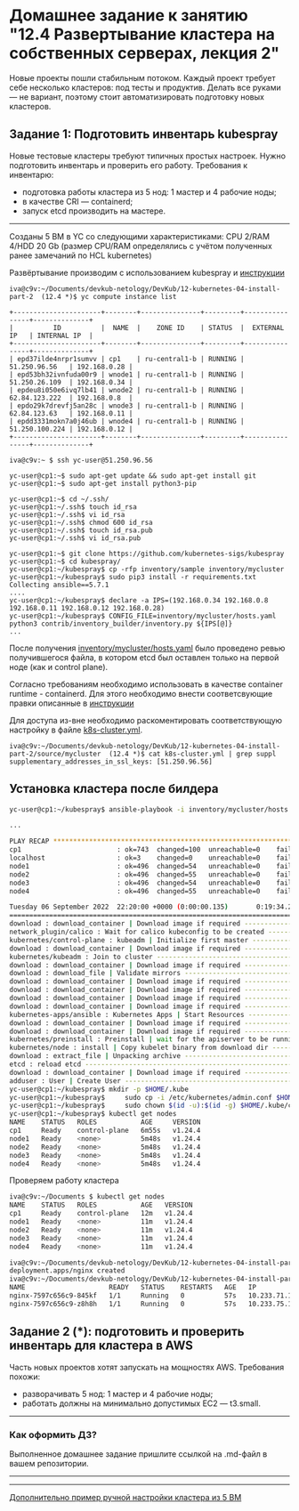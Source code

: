 # Домашнее задание к занятию "12.4 Развертывание кластера на собственных серверах, лекция 2"
Новые проекты пошли стабильным потоком. Каждый проект требует себе несколько кластеров: под тесты и продуктив. Делать все руками — не вариант, поэтому стоит автоматизировать подготовку новых кластеров.

## Задание 1: Подготовить инвентарь kubespray
Новые тестовые кластеры требуют типичных простых настроек. Нужно подготовить инвентарь и проверить его работу. Требования к инвентарю:
* подготовка работы кластера из 5 нод: 1 мастер и 4 рабочие ноды;
* в качестве CRI — containerd;
* запуск etcd производить на мастере.


----

Созданы 5 ВМ в YC со следующими характеристиками: CPU 2/RAM 4/HDD 20 Gb (размер CPU/RAM определялись с учётом полученных ранее замечаний по HCL kubernetes)

Развёртывание производим с использованием kubespray и [инструкции](https://github.com/aak74/kubernetes-for-beginners/blob/master/15-install/30-kubespray/README.md)

```
iva@c9v:~/Documents/devkub-netology/DevKub/12-kubernetes-04-install-part-2  (12.4 *)$ yc compute instance list

+----------------------+--------+---------------+---------+----------------+--------------+
|          ID          |  NAME  |    ZONE ID    | STATUS  |  EXTERNAL IP   | INTERNAL IP  |
+----------------------+--------+---------------+---------+----------------+--------------+
| epd37ilde4nrpr1sumvv | cp1    | ru-central1-b | RUNNING | 51.250.96.56   | 192.168.0.28 |
| epd53bh32ivnfuda00r9 | wnode1 | ru-central1-b | RUNNING | 51.250.26.109  | 192.168.0.34 |
| epdeu8i050e6ivq7lb41 | wnode2 | ru-central1-b | RUNNING | 62.84.123.222  | 192.168.0.8  |
| epdo29k7drevfj5an28c | wnode3 | ru-central1-b | RUNNING | 62.84.123.63   | 192.168.0.11 |
| epdd3331mokn7a0j46ub | wnode4 | ru-central1-b | RUNNING | 51.250.100.224 | 192.168.0.12 |
+----------------------+--------+---------------+---------+----------------+--------------+

iva@c9v:~ $ ssh yc-user@51.250.96.56

yc-user@cp1:~$ sudo apt-get update && sudo apt-get install git
yc-user@cp1:~$ sudo apt-get install python3-pip

yc-user@cp1:~$ cd ~/.ssh/
yc-user@cp1:~/.ssh$ touch id_rsa
yc-user@cp1:~/.ssh$ vi id_rsa
yc-user@cp1:~/.ssh$ chmod 600 id_rsa
yc-user@cp1:~/.ssh$ touch id_rsa.pub
yc-user@cp1:~/.ssh$ vi id_rsa.pub

yc-user@cp1:~$ git clone https://github.com/kubernetes-sigs/kubespray
yc-user@cp1:~$ cd kubespray/
yc-user@cp1:~/kubespray$ cp -rfp inventory/sample inventory/mycluster
yc-user@cp1:~/kubespray$ sudo pip3 install -r requirements.txt
Collecting ansible==5.7.1
....
yc-user@cp1:~/kubespray$ declare -a IPS=(192.168.0.34 192.168.0.8 192.168.0.11 192.168.0.12 192.168.0.28)
yc-user@cp1:~/kubespray$ CONFIG_FILE=inventory/mycluster/hosts.yaml python3 contrib/inventory_builder/inventory.py ${IPS[@]}
...

```

После получения [inventory/mycluster/hosts.yaml](./source/mycluster/hosts.yaml) было проведено ревью получившегося файла, в котором etcd был оставлен только на первой ноде (как и control plane).

Согласно требованиям необходимо использовать в качестве container runtime - containerd. Для этого необходимо внести соответсвующие правки описанные в [инструкции](https://github.com/kubernetes-sigs/kubespray/blob/master/docs/containerd.md)

Для доступа из-вне необходимо раскоментировать соответствующую настройку в файле [k8s-cluster.yml](./source/mycluster/k8s-cluster.yml).

```
iva@c9v:~/Documents/devkub-netology/DevKub/12-kubernetes-04-install-part-2/source/mycluster  (12.4 *)$ cat k8s-cluster.yml | grep suppl
supplementary_addresses_in_ssl_keys: [51.250.96.56]
```

## Установка кластера после билдера 

```bash
yc-user@cp1:~/kubespray$ ansible-playbook -i inventory/mycluster/hosts.yaml cluster.yml -b -v

...

PLAY RECAP *************************************************************************************************************
cp1                        : ok=743  changed=100  unreachable=0    failed=0    skipped=1246 rescued=0    ignored=9   
localhost                  : ok=3    changed=0    unreachable=0    failed=0    skipped=0    rescued=0    ignored=0   
node1                      : ok=496  changed=54   unreachable=0    failed=0    skipped=728  rescued=0    ignored=2   
node2                      : ok=496  changed=55   unreachable=0    failed=0    skipped=727  rescued=0    ignored=2   
node3                      : ok=496  changed=54   unreachable=0    failed=0    skipped=727  rescued=0    ignored=2   
node4                      : ok=496  changed=55   unreachable=0    failed=0    skipped=727  rescued=0    ignored=2   

Tuesday 06 September 2022  22:20:00 +0000 (0:00:00.135)       0:19:34.259 ***** 
=============================================================================== 
download : download_container | Download image if required ------------------------------------------------------ 56.81s
network_plugin/calico : Wait for calico kubeconfig to be created ------------------------------------------------ 52.98s
kubernetes/control-plane : kubeadm | Initialize first master ---------------------------------------------------- 40.56s
download : download_container | Download image if required ------------------------------------------------------ 33.72s
kubernetes/kubeadm : Join to cluster ---------------------------------------------------------------------------- 33.64s
download : download_container | Download image if required ------------------------------------------------------ 26.72s
download : download_file | Validate mirrors --------------------------------------------------------------------- 24.72s
download : download_container | Download image if required ------------------------------------------------------ 23.30s
download : download_container | Download image if required ------------------------------------------------------ 23.04s
download : download_container | Download image if required ------------------------------------------------------ 20.82s
download : download_container | Download image if required ------------------------------------------------------ 19.03s
kubernetes-apps/ansible : Kubernetes Apps | Start Resources ----------------------------------------------------- 18.88s
download : download_container | Download image if required ------------------------------------------------------ 15.06s
download : download_container | Download image if required ------------------------------------------------------ 14.87s
kubernetes/preinstall : Preinstall | wait for the apiserver to be running --------------------------------------- 9.65s
kubernetes/node : install | Copy kubelet binary from download dir ----------------------------------------------- 8.44s
download : extract_file | Unpacking archive --------------------------------------------------------------------- 8.17s
etcd : reload etcd ---------------------------------------------------------------------------------------------- 8.06s
download : download_container | Download image if required ------------------------------------------------------ 7.97s
adduser : User | Create User ------------------------------------------------------------------------------------ 7.36s
yc-user@cp1:~/kubespray$ mkdir -p $HOME/.kube
yc-user@cp1:~/kubespray$     sudo cp -i /etc/kubernetes/admin.conf $HOME/.kube/config
yc-user@cp1:~/kubespray$     sudo chown $(id -u):$(id -g) $HOME/.kube/config
yc-user@cp1:~/kubespray$ kubectl get nodes
NAME    STATUS   ROLES           AGE     VERSION
cp1     Ready    control-plane   6m55s   v1.24.4
node1   Ready    <none>          5m48s   v1.24.4
node2   Ready    <none>          5m48s   v1.24.4
node3   Ready    <none>          5m48s   v1.24.4
node4   Ready    <none>          5m48s   v1.24.4

```

Проверяем работу кластера

```bash
iva@c9v:~/Documents $ kubectl get nodes
NAME    STATUS   ROLES           AGE   VERSION
cp1     Ready    control-plane   12m   v1.24.4
node1   Ready    <none>          11m   v1.24.4
node2   Ready    <none>          11m   v1.24.4
node3   Ready    <none>          11m   v1.24.4
node4   Ready    <none>          11m   v1.24.4

iva@c9v:~/Documents/devkub-netology/DevKub/12-kubernetes-04-install-part-2  (12.4)$ kubectl create deploy nginx --image=nginx:latest --replicas=2
deployment.apps/nginx created
iva@c9v:~/Documents/devkub-netology/DevKub/12-kubernetes-04-install-part-2  (12.4)$ kubectl get po -o wide
NAME                     READY   STATUS    RESTARTS   AGE   IP            NODE    NOMINATED NODE   READINESS GATES
nginx-7597c656c9-845kf   1/1     Running   0          57s   10.233.71.1   node3   <none>           <none>
nginx-7597c656c9-z8h8h   1/1     Running   0          57s   10.233.75.1   node2   <none>           <none>

```

## Задание 2 (*): подготовить и проверить инвентарь для кластера в AWS
Часть новых проектов хотят запускать на мощностях AWS. Требования похожи:
* разворачивать 5 нод: 1 мастер и 4 рабочие ноды;
* работать должны на минимально допустимых EC2 — t3.small.

---

### Как оформить ДЗ?

Выполненное домашнее задание пришлите ссылкой на .md-файл в вашем репозитории.

---

----------

[Дополнительно пример ручной настройки кластера из 5 ВМ](./source/ReadMe.md)